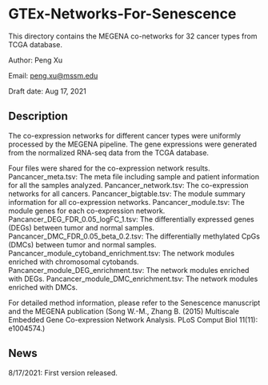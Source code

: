 # GTEx-Networks-For-Senescence

This directory contains the MEGENA co-networks for 32 cancer types from TCGA database.

Author: Peng Xu

Email: peng.xu@mssm.edu

Draft date: Aug 17, 2021

## Description

The co-expression networks for different cancer types were uniformly processed by the MEGENA pipeline. The gene expressions were generated from the normalized RNA-seq data from the TCGA database. 

Four files were shared for the co-expression network results.
Pancancer_meta.tsv: The meta file including sample and patient information for all the samples analyzed.
Pancancer_network.tsv: The co-expression networks for all cancers.
Pancancer_bigtable.tsv: The module summary information for all co-expression networks.
Pancancer_module.tsv: The module genes for each co-expression network.
Pancancer_DEG_FDR_0.05_logFC_1.tsv: The differentially expressed genes (DEGs) between tumor and normal samples.
Pancancer_DMC_FDR_0.05_beta_0.2.tsv: The differentially methylated CpGs (DMCs) between tumor and normal samples.
Pancancer_module_cytoband_enrichment.tsv: The network modules enriched with chromosomal cytobands.
Pancancer_module_DEG_enrichment.tsv: The network modules enriched with DEGs.
Pancancer_module_DMC_enrichment.tsv: The network modules enriched with DMCs.

For detailed method information, please refer to the Senescence manuscript and the MEGENA publication (Song W.-M., Zhang B. (2015) Multiscale Embedded Gene Co-expression Network Analysis. PLoS Comput Biol 11(11): e1004574.)

## News

8/17/2021: First version released.

